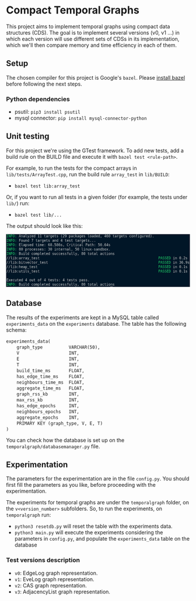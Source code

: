 # Compact Temporal Graphs

This project aims to implement temporal graphs using compact data structures (CDS).
The goal is to implement several versions (v0, v1 ...) in which each version will 
use different sets of CDSs in its implementation, which we'll then compare memory and time efficiency in each of them.

## Setup

The chosen compiler for this project is Google's `bazel`. Please [install bazel](https://docs.bazel.build/versions/master/install.html)
before following the next steps.

### Python dependencies
- psutil: `pip3 install psutil`
- mysql connector: `pip install mysql-connector-python`

## Unit testing

For this project we're using the GTest framework. To add new tests, add a build rule on the BUILD file and execute it with `bazel test <rule-path>`.

For example, to run the tests for the compact arrays in `lib/tests/ArrayTest.cpp`, run the build rule `array_test` in `lib/BUILD`:
- `bazel test lib:array_test`

Or, if you want to run all tests in a given folder (for example, the tests under `lib/`) run:
- `bazel test lib/...`

The output should look like this:

![Example of unit testing output](images/test_example.png)

## Database

The results of the experiments are kept in a MySQL table called `experiments_data` on the `experiments` database.
The table has the following schema:

```
experiments_data(
    graph_type          VARCHAR(50),
    V                   INT,
    E                   INT,
    T                   INT,
    build_time_ms       FLOAT,
    has_edge_time_ms    FLOAT,
    neighbours_time_ms  FLOAT,
    aggregate_time_ms   FLOAT,
    graph_rss_kb        INT,
    max_rss_kb          INT,
    has_edge_epochs     INT,
    neighbours_epochs   INT,
    aggregate_epochs    INT,
    PRIMARY KEY (graph_type, V, E, T)
)
```

You can check how the database is set up on the `temporalgraph/databasemanager.py` file.

## Experimentation

The parameters for the experimentation are in the file `config.py`. You should first fill
the parameters as you like, before proceeding with the experimentation.

The experiments for temporal graphs are under the `temporalgraph` folder, on the `v<version_number>` subfolders. So, to run the experiments, on `temporalgraph` run:

- `python3 resetdb.py` will reset the table with the experiments data.
- `python3 main.py` will execute the experiments considering the parameters in `config.py`, and populate the `experiments_data` table on the database

### Test versions description
- `v0`: EdgeLog graph representation.
- `v1`: EveLog graph representation.
- `v2`: CAS graph representation.
- `v3`: AdjacencyList graph representation.